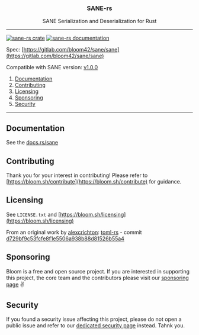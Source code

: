 <p align="center">
  <h3 align="center">SANE-rs</h3>
  <p align="center">SANE Serialization and Deserialization for Rust</p>
</p>

--------

<!-- [![Build Status](https://travis-ci.org/bloom42/sane-rs.svg?branch=master)](https://travis-ci.org/bloom42/sane-rs) -->
[![sane-rs crate](https://img.shields.io/crates/v/sane.svg)](https://crates.io/crates/sane)
[![sane-rs documentation](https://docs.rs/sane/badge.svg)](https://docs.rs/sane)

Spec: [https://gitlab.com/bloom42/sane/sane](https://gitlab.com/bloom42/sane/sane)

Compatible with SANE version: [v1.0.0](https://gitlab.com/bloom42/sane/sane/blob/master/versions/v1.0.0-beta.md)

1. [Documentation](#documentation)
2. [Contributing](#contributing)
3. [Licensing](#licensing)
4. [Sponsoring](#sponsoring)
5. [Security](#security)

--------


## Documentation

See the [docs.rs/sane](https://docs.rs/sane)


## Contributing

Thank you for your interest in contributing! Please refer to
[https://bloom.sh/contribute](https://bloom.sh/contribute) for guidance.



## Licensing

See `LICENSE.txt` and [https://bloom.sh/licensing](https://bloom.sh/licensing)

From an original work by [alexcrichton](https://github.com/alexcrichton): [toml-rs](https://github.com/alexcrichton/toml-rs) -
commit [d729bf9c53fcfe8f1e5506a938b88d81526b55a4](https://github.com/alexcrichton/toml-rs/commit/d729bf9c53fcfe8f1e5506a938b88d81526b55a4)



## Sponsoring

Bloom is a free and open source project. If you are interested in supporting this project, the core team
and the contributors please visit our
[sponsoring page](https://bloom.sh/become-a-sponsor) ✌️


## Security

If you found a security issue affecting this project, please do not open a public issue and refer to our
[dedicated security page](https://bloom.sh/security) instead. Tahnk you.

<!-- <p align="center">
  <h3 align="center">SANE-rs</h3>
  <p align="center">SANE Serialization and Deserialization for Rust</p>
</p>

--------

[![Build Status](https://travis-ci.org/bloom42/sane-rs.svg?branch=master)](https://travis-ci.org/bloom42/sane-rs)
[![sane-rs crate](https://img.shields.io/crates/v/sane.svg)](https://crates.io/crates/sane)
[![sane-rs documentation](https://docs.rs/sane/badge.svg)](https://docs.rs/sane)

Spec: [https://opensource.bloom.sh/sane](https://opensource.bloom.sh/sane)

Compatible with SANE version: [v1.0.0](https://opensource.bloom.sh/sane/versions/v1.0.0)


1. [Usage](#usage)
1. [Contributing](#contributing)
2. [License](#license)

-------------------


## Usage

```rust
//! An example showing off the usage of `Deserialize` to automatically decode
//! SANE into a Rust `struct`

#![deny(warnings)]

use sane;
use serde::{Deserialize};

/// This is what we're going to decode into. Each field is optional, meaning
/// that it doesn't have to be present in SANE.
#[derive(Debug, Deserialize)]
struct Config {
    global_string: Option<String>,
    global_integer: Option<u64>,
    server: Option<ServerConfig>,
    peers: Option<Vec<PeerConfig>>,
}

/// Sub-structs are decoded from tables, so this will decode from the `[server]`
/// table.
///
/// Again, each field is optional, meaning they don't have to be present.
#[derive(Debug, Deserialize)]
struct ServerConfig {
    ip: Option<String>,
    port: Option<u64>,
}

#[derive(Debug, Deserialize)]
struct PeerConfig {
    ip: Option<String>,
    port: Option<u64>,
}

fn main() {
    let sane_str = r#"
        global_string = "test"
        global_integer = 5
        server = { ip = "127.0.0.1", port = 80 }
        peers = [
            {
                ip = "127.0.0.1",
                port = 8080,
            },
            { ip = "127.0.0.1" },
        ]
"#;

    let decoded: Config = sane::from_str(sane_str).unwrap();
    println!("{:#?}", decoded);
}
```


## Contributing

Thank you for your interest in contributing! Please refer to
[https://opensource.bloom.sh/contributing](https://opensource.bloom.sh/contributing) for guidance.

## License

See `LICENSE.txt` and [https://opensource.bloom.sh/licensing](https://opensource.bloom.sh/licensing)

From an original work by [alexcrichton](https://github.com/alexcrichton): [toml-rs](https://github.com/alexcrichton/toml-rs) -
commit [d729bf9c53fcfe8f1e5506a938b88d81526b55a4](https://github.com/alexcrichton/toml-rs/commit/d729bf9c53fcfe8f1e5506a938b88d81526b55a4) -->
